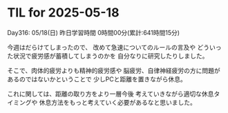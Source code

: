 # TIL for 2025-05-18
Day316: 05/18(日)
昨日学習時間 0時間00分(累計:641時間15分)

今週はだらけてしまったので、
改めて急速についてのルールの言及や
どういった状況で疲労感が蓄積してしまうのかを
自分なりに研究したりしました。

そこで、肉体的疲労よりも精神的疲労感や
脳疲労、自律神経疲労の方に問題があるのではないかということで
少しPCと距離を置きながら休息。

これに関しては、距離の取り方をより一層今後
考えていきながら適切な休息タイミングや
休息方法をもっと考えていく必要があるなと思いました。